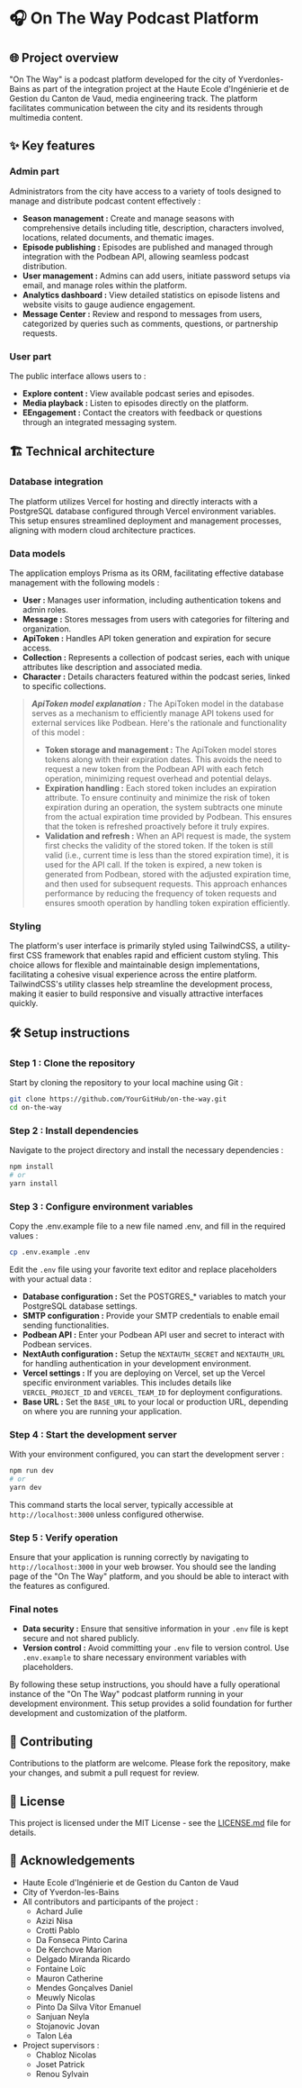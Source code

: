 # 🎧 On The Way Podcast Platform 

## 🌐 Project overview 
"On The Way" is a podcast platform developed for the city of Yverdonles-Bains as part of the integration project at the Haute Ecole d'Ingénierie et de Gestion du Canton de Vaud, media engineering track. The platform facilitates communication between the city and its residents through multimedia content.

## ✨ Key features 

### Admin part
Administrators from the city have access to a variety of tools designed to manage and distribute podcast content effectively :
- **Season management :** Create and manage seasons with comprehensive details including title, description, characters involved, locations, related documents, and thematic images.
- **Episode publishing :** Episodes are published and managed through integration with the Podbean API, allowing seamless podcast distribution.
- **User management :** Admins can add users, initiate password setups via email, and manage roles within the platform.
- **Analytics dashboard :** View detailed statistics on episode listens and website visits to gauge audience engagement.
- **Message Center :** Review and respond to messages from users, categorized by queries such as comments, questions, or partnership requests.

### User part
The public interface allows users to :
- **Explore content :** View available podcast series and episodes.
- **Media playback :** Listen to episodes directly on the platform.
- **EEngagement :** Contact the creators with feedback or questions through an integrated messaging system.

## 🏗️ Technical architecture 

### Database integration
The platform utilizes Vercel for hosting and directly interacts with a PostgreSQL database configured through Vercel environment variables. This setup ensures streamlined deployment and management processes, aligning with modern cloud architecture practices.

### Data models
The application employs Prisma as its ORM, facilitating effective database management with the following models :
- **User :** Manages user information, including authentication tokens and admin roles.
- **Message :** Stores messages from users with categories for filtering and organization.
- **ApiToken :** Handles API token generation and expiration for secure access.
- **Collection :** Represents a collection of podcast series, each with unique attributes like description and associated media.
- **Character :** Details characters featured within the podcast series, linked to specific collections.


> **_ApiToken model explanation :_** 
> The ApiToken model in the database serves as a mechanism to efficiently manage API tokens used for external services like Podbean. Here's the rationale and functionality of this model :
> - **Token storage and management :** The ApiToken model stores tokens along with their expiration dates. This avoids the need to request a new token from the Podbean API with each fetch operation, minimizing request overhead and potential delays.
> - **Expiration handling :** Each stored token includes an expiration attribute. To ensure continuity and minimize the risk of token expiration during an operation, the system subtracts one minute from the actual expiration time provided by Podbean. This ensures that the token is refreshed proactively before it truly expires.
> - **Validation and refresh :** When an API request is made, the system first checks the validity of the stored token. If the token is still valid (i.e., current time is less than the stored expiration time), it is used for the API call. If the token is expired, a new token is generated from Podbean, stored with the adjusted expiration time, and then used for subsequent requests.
> This approach enhances performance by reducing the frequency of token requests and ensures smooth operation by handling token expiration efficiently.

### Styling 
The platform's user interface is primarily styled using TailwindCSS, a utility-first CSS framework that enables rapid and efficient custom styling. This choice allows for flexible and maintainable design implementations, facilitating a cohesive visual experience across the entire platform. TailwindCSS's utility classes help streamline the development process, making it easier to build responsive and visually attractive interfaces quickly.

## 🛠️ Setup instructions 
### Step 1 : Clone the repository
Start by cloning the repository to your local machine using Git :

```bash
git clone https://github.com/YourGitHub/on-the-way.git
cd on-the-way
```

### Step 2 : Install dependencies
Navigate to the project directory and install the necessary dependencies :
```bash
npm install
# or
yarn install
```

### Step 3 : Configure environment variables
Copy the .env.example file to a new file named .env, and fill in the required values :
```bash
cp .env.example .env
```

Edit the `.env` file using your favorite text editor and replace placeholders with your actual data :

- **Database configuration :** Set the POSTGRES_* variables to match your PostgreSQL database settings.
- **SMTP configuration :** Provide your SMTP credentials to enable email sending functionalities.
- **Podbean API :** Enter your Podbean API user and secret to interact with Podbean services.
- **NextAuth configuration :** Setup the `NEXTAUTH_SECRET` and `NEXTAUTH_URL` for handling authentication in your development environment.
- **Vercel settings :** If you are deploying on Vercel, set up the Vercel specific environment variables. This includes details like `VERCEL_PROJECT_ID` and `VERCEL_TEAM_ID` for deployment configurations.
- **Base URL :** Set the `BASE_URL` to your local or production URL, depending on where you are running your application.

### Step 4 : Start the development server
With your environment configured, you can start the development server :
```bash
npm run dev
# or
yarn dev
```

This command starts the local server, typically accessible at `http://localhost:3000` unless configured otherwise.

### Step 5 : Verify operation
Ensure that your application is running correctly by navigating to `http://localhost:3000` in your web browser. You should see the landing page of the "On The Way" platform, and you should be able to interact with the features as configured.

### Final notes
- **Data security :** Ensure that sensitive information in your `.env` file is kept secure and not shared publicly.
- **Version control :** Avoid committing your `.env` file to version control. Use `.env.example` to share necessary environment variables with placeholders.

By following these setup instructions, you should have a fully operational instance of the "On The Way" podcast platform running in your development environment. This setup provides a solid foundation for further development and customization of the platform.

## 🤝 Contributing 
Contributions to the platform are welcome. Please fork the repository, make your changes, and submit a pull request for review.

## 📄 License 
This project is licensed under the MIT License - see the [LICENSE.md](LICENSE) file for details.

## 🙏 Acknowledgements 
- Haute Ecole d'Ingénierie et de Gestion du Canton de Vaud
- City of Yverdon-les-Bains
- All contributors and participants of the project :
  - Achard Julie
  - Azizi Nisa
  - Crotti Pablo
  - Da Fonseca Pinto Carina
  - De Kerchove Marion
  - Delgado Miranda Ricardo
  - Fontaine Loïc
  - Mauron Catherine
  - Mendes Gonçalves Daniel
  - Meuwly Nicolas
  - Pinto Da Silva Vítor Emanuel
  - Sanjuan Neyla
  - Stojanovic Jovan
  - Talon Léa
- Project supervisors :
  - Chabloz Nicolas
  - Joset Patrick
  - Renou Sylvain
